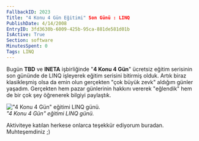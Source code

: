 ```yaml
---
FallbackID: 2023
Title: "4 Konu 4 Gün Eğitimi" Son Günü : LINQ
PublishDate: 4/14/2008
EntryID: 3fd3630b-6009-425b-95ca-881de581d01b
IsActive: True
Section: software
MinutesSpent: 0
Tags: LINQ
---
```

Bugün **TBD** ve **INETA** işbirliğinde "**4 Konu 4 Gün**" ücretsiz
eğitim serisinin son gününde de LINQ işleyerek eğitim serisini bitirmiş
olduk. Artık biraz klasikleşmiş olsa da emin olun gerçekten "çok büyük
zevk" aldığım günler yaşadım. Gerçekten hem pazar günlerinin hakkını
vererek "eğlendik" hem de bir çok şey öğrenerek bilgiyi paylaştık.

!["4 Konu 4 Gün" eğitimi LINQ
günü.](http://cdn.daron.yondem.com/assets/2023/13042008_1.jpg)\
*"4 Konu 4 Gün" eğitimi LINQ günü.*

Aktiviteye katılan herkese onlarca teşekkür ediyorum buradan.
Muhteşemdiniz ;)


